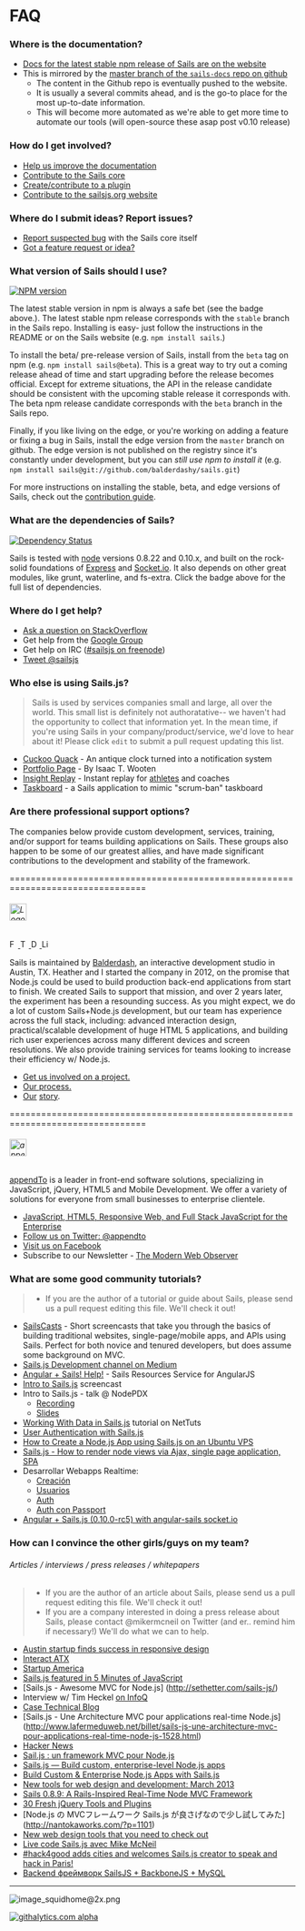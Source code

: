 # FAQ

### Where is the documentation?
+ [Docs for the latest stable npm release of Sails are on the website](http://sailsjs.org/#!documentation)
+ This is mirrored by the [master branch of the `sails-docs` repo on github](https://github.com/balderdashy/sails-docs)
  + The content in the Github repo is eventually pushed to the website.
  + It is usually a several commits ahead, and is the go-to place for the most up-to-date information.
  + This will become more automated as we're able to get more time to automate our tools (will open-source these asap post v0.10 release)

### How do I get involved?
+ [Help us improve the documentation](https://github.com/balderdashy/sails-docs)
+ [Contribute to the Sails core](https://github.com/balderdashy/sails/blob/master/CONTRIBUTING.md#contributing-to-core)
+ [Create/contribute to a plugin](https://github.com/balderdashy/sails/blob/master/CONTRIBUTING.md#writing-code)
+ [Contribute to the sailsjs.org website](http://twitter.com/mikermcneil)

### Where do I submit ideas?  Report issues?
+ [Report suspected bug](https://github.com/balderdashy/sails/blob/master/CONTRIBUTING.md#opening-issues) with the Sails core itself
+ [Got a feature request or idea?](https://trello.com/b/cGzNVE0b/sails-js-feature-requests)



### What version of Sails should I use?

[![NPM version](https://badge.fury.io/js/sails.png)](http://badge.fury.io/js/sails)

The latest stable version in npm is always a safe bet (see the badge above.).  The latest stable npm release corresponds with the `stable` branch in the Sails repo.  Installing is easy- just follow the instructions in the README or on the Sails website (e.g. `npm install sails`.)

To install the beta/ pre-release version of Sails, install from the `beta` tag on npm (e.g. `npm install sails@beta`).  This is a great way to try out a coming release ahead of time and start upgrading before the release becomes official.  Except for extreme situations, the API in the release candidate should be consistent with the upcoming stable release it corresponds with.  The beta npm release candidate corresponds with the `beta` branch in the Sails repo.

Finally, if you like living on the edge, or you're working on adding a feature or fixing a bug in Sails, install the edge version from the `master` branch on github.  The edge version is not published on the registry since it's constantly under development, but you can _still use npm to install it_ (e.g. `npm install sails@git://github.com/balderdashy/sails.git`)

For more instructions on installing the stable, beta, and edge versions of Sails, check out the [contribution guide](https://github.com/balderdashy/sails/blob/master/CONTRIBUTING.md).


### What are the dependencies of Sails?

[![Dependency Status](https://david-dm.org/balderdashy/sails.png)](https://david-dm.org/balderdashy/sails)

Sails is tested with [node](http://nodejs.org/) versions 0.8.22 and 0.10.x, and built on the rock-solid foundations of [Express](http://https://github.com/expressjs/) and [Socket.io](http://socket.io/).  It also depends on other great modules, like grunt, waterline, and fs-extra.  Click the badge above for the full list of dependencies.


### Where do I get help?
+ [Ask a question on StackOverflow](http://stackoverflow.com/questions/tagged/sailsjs?sort=newest&days=30)
+ Get help from the [Google Group](https://groups.google.com/forum/#!forum/sailsjs)
+ Get help on IRC ([#sailsjs on freenode](http://irc.netsplit.de/channels/details.php?room=%23sailsjs&net=freenode))
+ [Tweet @sailsjs](http://twitter.com/sailsjs)



### Who else is using Sails.js?

> Sails is used by services companies small and large, all over the world.
> This small list is definitely not authoratative-- we haven't had the opportunity to collect that information yet. In the mean time, if you're using Sails in your company/product/service, we'd love to hear about it!  Please click `edit` to submit a pull request updating this list.

+ [Cuckoo Quack](http://www.cyber-duck.co.uk/blog/the-cuckoo-quack) - An antique clock turned into a notification system
+ [Portfolio Page](http://isaac.levid.com/) - By Isaac T. Wooten
+ [Insight Replay](http://insightreplay.com) - Instant replay for [athletes](http://insightreplay.com/insight-replay-at-sochi-winter-olympics/) and coaches
+ [Taskboard](http://tarlepp.github.io/Taskboard/) - a Sails application to mimic "scrum-ban" taskboard



### Are there professional support options?

The companies below provide custom development, services, training, and/or support for teams building applications on  Sails.  These groups also happen to be some of our greatest allies, and have made significant contributions to the development and stability of the framework.

================================================================================

###### <img height="30" src="http://balderdash.co/img/logo.jpg" title="Balderdash" alt="Logo of Balderash, the development shop in Austin that created Sails" />

<!-- Social media links -->
<a target="_blank" href="https://www.facebook.com/balderdashy">
  <img height="15" alt="Facebook icon" class="facebook" src="http://balderdash.co/img/icon_facebook@2x.png">
</a>
<a target="_blank" href="https://twitter.com/balderdashy">
  <img height="15" alt="Twitter icon" src="http://balderdash.co/img/icon_twitter@2x.png">
</a>
<a target="_blank" href="http://dribbble.com/Balderdash">
  <img height="15" alt="Dribbble icon" src="http://balderdash.co/img/icon_dribbble@2x.png">
</a>
<a target="_blank" href="http://www.linkedin.com/company/balderdash">
  <img height="15" alt="Linkedin icon" class="linkedin" src="http://balderdash.co/img/icon_linkedIn@2x.png">
</a>

Sails is maintained by [Balderdash](http://balderdash.co/), an interactive development studio in Austin, TX.  Heather and I started the company in 2012, on the promise that Node.js could be used to build production back-end applications from start to finish.  We created Sails to support that mission, and over 2 years later, the experiment has been a resounding success.  As you might expect, we do a lot of custom Sails+Node.js development, but our team has experience across the full stack, including: advanced interaction design, practical/scalable development of huge HTML 5 applications,  and building rich user experiences across many different devices and screen resolutions. We also provide training services for teams looking to increase their efficiency w/ Node.js.

+ [Get us involved on a project.](http://balderdash.co/#contact)
+ [Our process.](https://docs.google.com/file/d/0B1OhsrcuV2-9N2RYUV9KRHNWTlE/edit?usp=sharing)
+ [Our](https://speakerdeck.com/mikermcneil/intro-to-sails-dot-js) [s](https://angel.co/balderdash)[to](http://www.infoq.com/news/2013/04/Sails-0.8.9-Released)[ry](http://blog.modulus.io/sails-js).


================================================================================


###### <img height="30" title="appendTo: Full Stack JavaScript on Sails" alt="appendTo logo" src="http://appendto.com/wp-content/uploads/2013/10/appendTo-logo.png"/>

<!-- Social media links - I'll leave these here for you guys to fill in later -->
<!--
<a target="_blank" href="https://www.facebook.com/balderdashy">
  <img height="15" alt="Facebook icon" class="facebook" src="http://balderdash.co/img/icon_facebook@2x.png">
</a>
<a target="_blank" href="https://twitter.com/balderdashy">
  <img height="15" alt="Twitter icon" src="http://balderdash.co/img/icon_twitter@2x.png">
</a>
<a target="_blank" href="http://dribbble.com/Balderdash">
  <img height="15" alt="Dribbble icon" src="http://balderdash.co/img/icon_dribbble@2x.png">
</a>
<a target="_blank" href="http://www.linkedin.com/company/balderdash">
  <img height="15" alt="Linkedin icon" class="linkedin" src="http://balderdash.co/img/icon_linkedIn@2x.png">
</a>
-->


[appendTo](http://appendto.com/) is a leader in front-end software solutions, specializing in JavaScript, jQuery, HTML5 and Mobile Development. We offer a variety of solutions for everyone from small businesses to enterprise clientele.

+ [JavaScript, HTML5, Responsive Web, and Full Stack JavaScript for the Enterprise](http://appendto.com)
+ [Follow us on Twitter: @appendto](http://twitter.com/appendto)
+ [Visit us on Facebook](http://facebook.com/appendto)
+ Subscribe to our Newsletter - [The Modern Web Observer](http://appendto.com/mwo)


### What are some good community tutorials?

> + If you are the author of a tutorial or guide about Sails, please send us a pull request editing this file.  We'll check it out!

+ [SailsCasts](http://irlnathan.github.io/sailscasts/) - Short screencasts that take you through the basics of building traditional websites, single-page/mobile apps, and APIs using Sails.  Perfect for both novice and tenured developers, but does assume some background on MVC.
+ [Sails.js Development channel on Medium](https://medium.com/sails-js-development/)
+ [Angular + Sails!  Help!](https://github.com/xdissent/spinnaker) - Sails Resources Service for AngularJS
+ [Intro to Sails.js](https://www.youtube.com/watch?v=GK-tFvpIR7c) screencast
+ Intro to Sails.js - talk @ NodePDX
  + [Recording](http://video.nodepdx.org/video/14/intro-to-sailsjs)
  + [Slides](https://docs.google.com/file/d/0B1OhsrcuV2-9RXAzQWlFbkNpT3c/edit?usp=sharing)
+ [Working With Data in Sails.js](http://net.tutsplus.com/tutorials/javascript-ajax/working-with-data-in-sails-js/) tutorial on NetTuts
+ [User Authentication with Sails.js](http://sethetter.com/user-authentication-with-sails-js/)
+ [How to Create a Node.js App using Sails.js on an Ubuntu VPS](https://www.digitalocean.com/community/articles/how-to-create-an-node-js-app-using-sails-js-on-an-ubuntu-vps)
+ [Sails.js - How to render node views via Ajax, single page application, SPA](http://www.youtube.com/watch?v=Di50_eHqI7I&feature=youtu.be)
+ Desarrollar Webapps Realtime:
  + [Creación](http://jorgecasar.github.io/blog/desarrollar-webapps-realtime-creacion/)
  + [Usuarios](http://jorgecasar.github.io/blog/desarrollar-webapps-realtime-usuarios/)
  + [Auth](http://jorgecasar.github.io/blog/desarrollar-webapps-realtime-auth/)
  + [Auth con Passport](http://jorgecasar.github.io/blog/desarrollar-webapps-realtime-auth-con-passport/)
+ [Angular + Sails.js (0.10.0-rc5) with angular-sails socket.io](https://github.com/maartendb/angular-sails-scrum-tutorial/blob/master/README.md)

### How can I convince the other girls/guys on my team?

###### Articles / interviews / press releases / whitepapers

> + If you are the author of an article about Sails, please send us a pull request editing this file.  We'll check it out!
> + If you are a company interested in doing a press release about Sails, please contact @mikermcneil on Twitter (and er.. remind him if necessary!)  We'll do what we can to help.

+ [Austin startup finds success in responsive design](http://www.bizjournals.com/sanantonio/blog/socialmadness/2013/03/sxsw-2013-Balderdash-startup-web-app.html?ana=twt)
+ [Interact ATX](http://www.siliconhillsnews.com/2013/03/10/flying-high-with-interact-atx-adventures-in-austin-part-3-2-1/)
+ [Startup America](http://www.prlog.org/12038372-engine-pitches-startup-america-board-of-directors.html)
+ [Sails.js featured in 5 Minutes of JavaScript](http://five-js.envylabs.com/episodes/8-episode-8-december-19th-2013/stories/52-sails-js)
+ [Sails.js - Awesome MVC for Node.js] (http://sethetter.com/sails-js/)
+ Interview w/ Tim Heckel [on InfoQ](http://www.infoq.com/news/2013/04/Sails-0.8.9-Released)
+ [Case Technical Blog](http://casestaffingsolutions.com/wordpress/?tag=sails-js)
+ [Sails.js - Une Architecture MVC pour applications real-time Node.js] (http://www.lafermeduweb.net/billet/sails-js-une-architecture-mvc-pour-applications-real-time-node-js-1528.html)
+ [Hacker News](https://news.ycombinator.com/item?id=5373342)
+ [Sail.js : un framework MVC pour Node.js](http://javascript.developpez.com/actu/52729/Sail-js-un-framework-MVC-pour-Node-js/)
+ [Sails.js — Build custom, enterprise-level Node.js apps](http://codevisually.com/sails-js-build-custom-enterprise-level-node-js-apps/)
+ [Build Custom & Enterprise Node.js Apps with Sails.js](http://www.webappers.com/2013/03/29/build-custom-enterprise-node-js-apps-with-sails-js/)
+ [New tools for web design and development: March 2013](http://www.creativebloq.com/design-tools/new-tools-web-design-and-development-march-2013-4132972)
+ [Sails 0.8.9: A Rails-Inspired Real-Time Node MVC Framework](http://www.infoq.com/news/2013/04/Sails-0.8.9-Released)
+ [30 Fresh jQuery Tools and Plugins](http://www.splashnology.com/article/30-fresh-jquery-tools-and-plugins/8865/)
+ [Node.js の MVCフレームワーク Sails.js が良さげなので少し試してみた] (http://nantokaworks.com/?p=1101)
+ [New web design tools that you need to check out](http://www.designyourway.net/blog/resources/new-web-design-tools-that-you-need-to-check-out/)
+ [Live code Sails.js avec Mike McNeil](http://www.weezevent.com/live-code-sailsjs-avec-mike-mcneil)
+ [#hack4good adds cities and welcomes Sails.js creator to speak and hack in Paris!](http://us2.campaign-archive1.com/?u=cf9af451f2674767755b02b35&id=fb98713f48&e=b2d87b15fe)
+ [Backend фреймворк SailsJS + BackboneJS + MySQL](http://habrahabr.ru/post/184896/)


--------------------------------------------------------------------------------

![image_squidhome@2x.png](http://i.imgur.com/RIvu9.png)









<!--
Building Your Own Adapters
Controllers
Database Support
examples
Guide: Login Example
Guide: Passport auth example
Guide: Sockets
Home
Models
Policies
Routes
Services
Views
What Is Sails

[New to NodeJS](/balderdashy/sails/wiki/new-to-nodejs)<br />
[Configuration](/balderdashy/sails/wiki/configuration)<br />
[Deployment](/balderdashy/sails/wiki/deployment)<br />

***
For those of you that would like to contribute.<br />
[Changelog](/balderdashy/sails/wiki/changelog)<br />
[Contributing to Sails](/balderdashy/sails/wiki/Contributing-to-Sails)<br />

***

See https://github.com/balderdashy/sails/wiki/_pages for more pages.

# Getting Started With Sails

![image_squidhome@2x.png](http://i.imgur.com/m1vTk.png)

# Installation

> New to Node.js?  Get started by following the directions here: http://nodejs.org/

Once you have Node.js up and running, installing Sails is pretty dern easy.  Just type:
```sh
sudo npm install -g sails
```


# Creating a New Sails Project

Here's how you get off the ground:

```sh
# Create the app
sails new testProject

# cd into the new project
cd testProject

# Fire up the server
# (you have to run this from the root of your project)
sails lift
```


# Creating a Model
Creating a model is very easy with the command line tool. You can even define attributes and their
type by adding arguments at the end of the command. To generate a User model, enter the following:
```
sails generate model User
```

You will see that this creates a user model at **/api/models/User.js**.  Let's give her a name-- try uncommenting the name attribute so it looks more or less like this:

```javascript
module.exports = {
        attributes      : {
                name: 'STRING'
        }

};
```

# What's Better Than Scaffolding?  How About a JSON API?

Sails API scaffolding is nothing like Rails scaffolding. HTML scaffolds just don't make sense for
modern web apps! Instead, Sails automatically builds a RESTful JSON API for your models. Best of
all, it supports HTTP _and_ WebSockets! By default for every controller you create, you get the
basic CRUD operations created automatically.

For instance, after generating the User model above, if you visit `http://localhost:1337/user/create`, you'll see:
```json
{
  "createdAt": "2013-01-10T01:33:19.105Z",
  "updatedAt": "2013-01-10T01:33:19.105Z",
  "id": 1
}
```

That's it!  You just created a model in the database!  You can also `find`, `update`, and `destroy` users:

```
# List of all users
http://localhost:1337/user

# Find the user with id 1
http://localhost:1337/user/1

# Create a new user
http://localhost:1337/user/create
(or send an HTTP POST to http://localhost:1337/user)

# Update the user with id 1
http://localhost:1337/user/update/1
(or send an HTTP PUT to http://localhost:1337/user/1)

# Destroy the user with id 1
http://localhost:1337/user/destroy/1
(or send an HTTP DELETE to http://localhost:1337/user/1)
```

# Security
You can control access to your application's endpoints using policies.  See: https://github.com/balderdashy/sails/wiki/Policies

## Using https
HTTPS works the same way in Sails as it does in Express.  Drop your certificate and key file into your project, then configure the path to them.  For example, if you put your cert and key in a directory called `ssl` in the root of your project, you'd want to add the following to your `config/application.js` file:

```javascript
module.exports.ssl = {
  cert : fs.readFileSync(sails.config.appPath+'/ssl/combined.crt'),
  key  : fs.readFileSync(sails.config.appPath+'/ssl/yoursite.com.key')
};
```


# Learn more
https://github.com/balderdashy/sails/wiki/_pages


-->

[![githalytics.com alpha](https://cruel-carlota.pagodabox.com/8acf2fc2ca0aca8a3018e355ad776ed7 "githalytics.com")](http://githalytics.com/balderdashy/sails/wiki/home)
